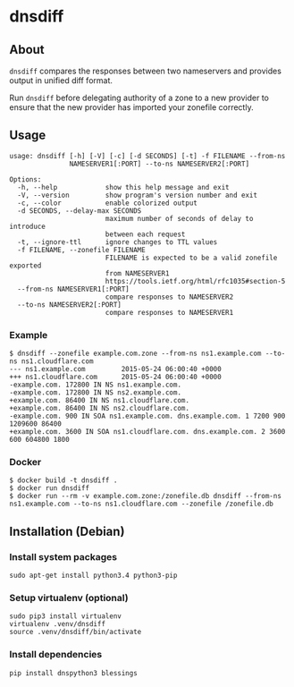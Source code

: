 # dnsdiff
## About
`dnsdiff` compares the responses between two nameservers and provides output
in unified diff format.

Run `dnsdiff` before delegating authority of a zone to a new provider to
ensure that the new provider has imported your zonefile correctly.

## Usage

```
usage: dnsdiff [-h] [-V] [-c] [-d SECONDS] [-t] -f FILENAME --from-ns
               NAMESERVER1[:PORT] --to-ns NAMESERVER2[:PORT]

Options:
  -h, --help            show this help message and exit
  -V, --version         show program's version number and exit
  -c, --color           enable colorized output
  -d SECONDS, --delay-max SECONDS
                        maximum number of seconds of delay to introduce
                        between each request
  -t, --ignore-ttl      ignore changes to TTL values
  -f FILENAME, --zonefile FILENAME
                        FILENAME is expected to be a valid zonefile exported
                        from NAMESERVER1
                        https://tools.ietf.org/html/rfc1035#section-5
  --from-ns NAMESERVER1[:PORT]
                        compare responses to NAMESERVER2
  --to-ns NAMESERVER2[:PORT]
                        compare responses to NAMESERVER1
```

### Example

```
$ dnsdiff --zonefile example.com.zone --from-ns ns1.example.com --to-ns ns1.cloudflare.com
--- ns1.example.com         2015-05-24 06:00:40 +0000
+++ ns1.cloudflare.com      2015-05-24 06:00:40 +0000
-example.com. 172800 IN NS ns1.example.com.
-example.com. 172800 IN NS ns2.example.com.
+example.com. 86400 IN NS ns1.cloudflare.com.
+example.com. 86400 IN NS ns2.cloudflare.com.
-example.com. 900 IN SOA ns1.example.com. dns.example.com. 1 7200 900 1209600 86400
+example.com. 3600 IN SOA ns1.cloudflare.com. dns.example.com. 2 3600 600 604800 1800
```

### Docker
```
$ docker build -t dnsdiff .
$ docker run dnsdiff
$ docker run --rm -v example.com.zone:/zonefile.db dnsdiff --from-ns ns1.example.com --to-ns ns1.cloudflare.com --zonefile /zonefile.db
```

## Installation (Debian)
### Install system packages

```
sudo apt-get install python3.4 python3-pip
```

### Setup virtualenv (optional)

```
sudo pip3 install virtualenv
virtualenv .venv/dnsdiff
source .venv/dnsdiff/bin/activate
```

### Install dependencies

```
pip install dnspython3 blessings
```
